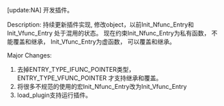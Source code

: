 [update:NA] 开发插件。

Description:
持续更新插件实现, 修改object，以前Init_Nfunc_Entry和Init_Vfunc_Entry
处于混用的状态。 现在约束Init_Nfunc_Entry为私有函数， 不能覆盖和继承，
Init_Vfunc_Entry为虚函数， 可以覆盖和继承。 

Major Changes:
1. 去掉ENTRY_TYPE_IFUNC_POINTER类型，ENTRY_TYPE_VFUNC_POINTER 才支持继承和覆盖。
2. 将很多不规范的使用的宏Init_Nfunc_Entry改为Init_Vfunc_Entry
3. load_plugin支持运行插件。